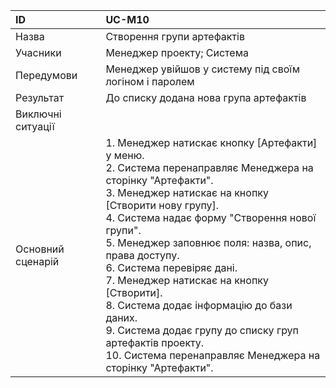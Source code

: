 | ID  | UC-M10  |
|:---|:---|
|Назва   | Створення групи артефактів |
|Учасники   | Менеджер проекту; Система |
|Передумови  | Менеджер увійшов у систему під своїм логіном і паролем |
|Результат| До списку додана нова група артефактів |
|Виключні ситуації| |
|Основний сценарій|1. Менеджер натискає кнопку [Артефакти] у меню. <br>2. Система перенаправляє Менеджера на сторінку "Артефакти". <br>3. Менеджер натискає на кнопку [Створити нову групу].<br> 4. Система надає форму "Створення нової групи". <br>5. Менеджер заповнює поля: назва, опис, права доступу. <br> 6. Система перевіряє дані. <br>7. Менеджер натискає на кнопку [Створити]. <br>8. Система додає інформацію до бази даних. <br>9. Система додає групу до списку груп артефактів проекту. <br>10. Система перенаправляє Менеджера на сторінку "Артефакти".
